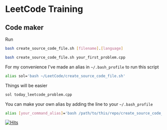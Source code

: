 # LeetCode Training


## Code maker

Run 

```bash
bash create_source_code_file.sh [filename].[language]

bash create_source_code_file.sh your_first_problem.cpp
```

For my convenience I've made an alias in `~/.bash_profile` to run this script 

```bash
alias sol='bash ~/LeetCode/create_source_code_file.sh'
```

Things will be easier 

```bash
sol today_leetcode_problem.cpp
```

You can make your own alias by adding the line to your `~/.bash_profile`

```bash
alias [your_command_alias]='bash /path/to/this/repo/create_source_code_file.sh'
``` 

[![Hits](https://hits.seeyoufarm.com/api/count/incr/badge.svg?url=https%3A%2F%2Fgithub.com%2Fldcduc%2Fleetcode-training&count_bg=%23FF0000&title_bg=%23000000&icon=&icon_color=%23E7E7E7&title=Visitors&edge_flat=false)](https://hits.seeyoufarm.com)
